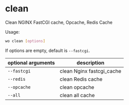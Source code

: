 # clean

Clean NGINX FastCGI cache, Opcache, Redis Cache

Usage:

```bash
wo clean [options]
```

If options are empty, default is `--fastcgi`.

| optional arguments | description               |
| ------------------ | ------------------------- |
| `--fastcgi`        | clean Nginx fastcgi_cache |
| `--redis`          | clean Redis cache         |
| `--opcache`        | clean opcache             |
| `--all`            | clean all cache           |
